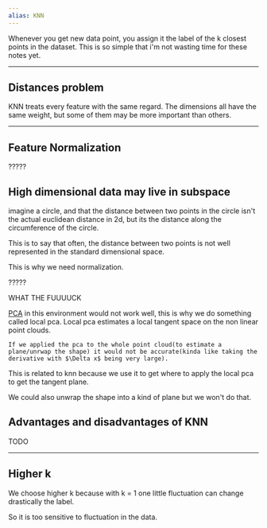 ```yaml
---
alias: KNN
---
```


Whenever you get new data point, you assign it the label of the k closest points in the dataset.
This is so simple that i'm not wasting time for these notes yet.

---

## Distances problem

KNN treats every feature with the same regard.
The dimensions all have the same weight, but some of them may be more important than others.

---

## Feature Normalization

?????

## High dimensional data may live in subspace

imagine a circle, and that the distance between two points in the circle isn't the actual euclidean distance in 2d, but its the distance along the circumference of the circle.

This is to say that often, the distance between two points is not well represented in the standard dimensional space.

This is why we need normalization.

?????

WHAT THE FUUUUCK

[PCA](PCA.md) in this environment would not work well, this is why we do something called local pca.
Local pca estimates a local tangent space on the non linear point clouds.

```ad-hint
If we applied the pca to the whole point cloud(to estimate a plane/unrwap the shape) it would not be accurate(kinda like taking the derivative with $\Delta x$ being very large).
```


This is related to knn because we use it to get where to apply the local pca to get the tangent plane.

We could also unwrap the shape into a kind of plane but we won't do that.


## Advantages and disadvantages of KNN

TODO

---

## Higher k

We choose higher k because with k = 1 one little fluctuation can change drastically the label.

So it is too sensitive to fluctuation in the data.

